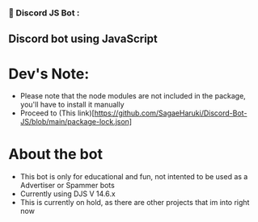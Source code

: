 ### 🔨 Discord JS Bot :
Discord bot using JavaScript
---

<h1>Dev's Note:</h1>

- Please note that the node modules are not included in the package, you'll have to install it manually
- Proceed to (This link)[https://github.com/SagaeHaruki/Discord-Bot-JS/blob/main/package-lock.json]

<h1>About the bot</h1>

- This bot is only for educational and fun, not intented to be used as a Advertiser or Spammer bots
- Currently using DJS V 14.6.x
- This is currently on hold, as there are other projects that im into right now


